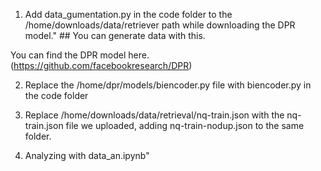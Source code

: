 1. Add data_gumentation.py in the code folder to the /home/downloads/data/retriever path while downloading the DPR model." ## You can generate data with this.

You can find the DPR model here. (https://github.com/facebookresearch/DPR)


2. Replace the /home/dpr/models/biencoder.py file with biencoder.py in the code folder

   
3. Replace /home/downloads/data/retrieval/nq-train.json with the nq-train.json file we uploaded, adding nq-train-nodup.json to the same folder.

   
4. Analyzing with data_an.ipynb"
